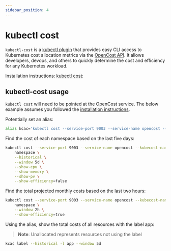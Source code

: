 ```yaml
---
sidebar_position: 4
---
```


# kubectl cost

`kubectl-cost` is a [kubectl plugin](https://kubernetes.io/docs/tasks/extend-kubectl/kubectl-plugins/) that provides easy CLI access to Kubernetes cost allocation metrics via the [OpenCost API](/api). It allows developers, devops, and others to quickly determine the cost and efficiency for any Kubernetes workload.

Installation instructions: [kubectl cost](https://github.com/kubecost/kubectl-cost):

## kubectl-cost usage

`kubectl cost` will need to be pointed at the OpenCost service. The below example assumes you followed the [installation instructions](../installation/install).

Potentially set an alias:

```sh
alias kcac='kubectl cost --service-port 9003 --service-name opencost --kubecost-namespace opencost --allocation-path /allocation/compute'
```

Find the cost of each namespace based on the last five days:

```sh
kubectl cost --service-port 9003 --service-name opencost --kubecost-namespace opencost --allocation-path /allocation/compute  \
    namespace \
    --historical \
    --window 5d \
    --show-cpu \
    --show-memory \
    --show-pv \
    --show-efficiency=false
```

Find the total projected monthly costs based on the last two hours:

```sh
kubectl cost --service-port 9003 --service-name opencost --kubecost-namespace opencost --allocation-path /allocation/compute  \
    namespace \
    --window 2h \
    --show-efficiency=true
```

Using the alias, show the total costs of all resources with the label app:
> **Note**: Unallocated represents resources not using the label

```sh
kcac label --historical -l app --window 5d
```
